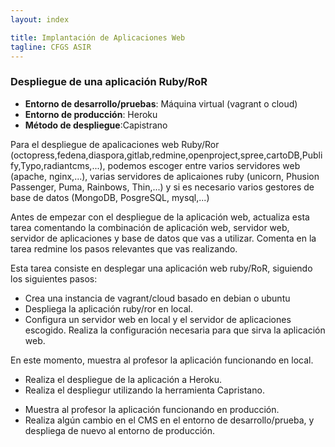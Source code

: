 ```yaml
---
layout: index

title: Implantación de Aplicaciones Web
tagline: CFGS ASIR
---
```


### Despliegue de una aplicación Ruby/RoR 

<div class='nota' markdown='1'>

* **Entorno de desarrollo/pruebas**: Máquina virtual (vagrant o cloud)
* **Entorno de producción**: Heroku
* **Método de despliegue**:Capistrano

</div>

<div class='ejercicios' markdown='1'>
Para el despliegue de apalicaciones web Ruby/Ror (octopress,fedena,diaspora,gitlab,redmine,openproject,spree,cartoDB,Publify,Typo,radiantcms,...), podemos escoger entre varios servidores web (apache, nginx,...), varias servidores de aplicaiones ruby (unicorn, Phusion Passenger, Puma, Rainbows, Thin,...) y si es necesario varios gestores de base de datos (MongoDB, PosgreSQL, mysql,...)

Antes de empezar con el despliegue de la aplicación web, actualiza esta tarea comentando la combinación de aplicación web, servidor web, servidor de aplicaciones y base de datos que vas a utilizar. Comenta en la tarea redmine los pasos relevantes que vas realizando.
</div>

Esta tarea consiste en desplegar una aplicación web ruby/RoR, siguiendo los siguientes pasos:

* Crea una instancia de vagrant/cloud basado en debian o ubuntu
* Despliega la aplicación ruby/ror en local.
* Configura un servidor web en local y el servidor de aplicaciones escogido. Realiza la configuración necesaria para que sirva la aplicación web.

<div class='ejercicios' markdown='1'>
En este momento, muestra al profesor la aplicación funcionando en local. 
</div>

* Realiza el despliegue de la aplicación a Heroku.
* Realiza el despliegur utilizando la herramienta Capristano.

<div class='ejercicios' markdown='1'>

* Muestra al profesor la aplicación funcionando en producción.
* Realiza algún cambio en el CMS en el entorno de desarrollo/prueba, y despliega de nuevo al entorno de producción.

</div>